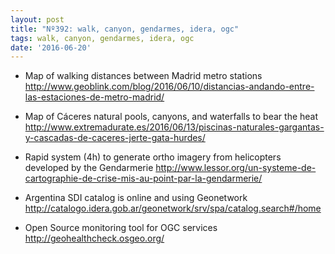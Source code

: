 ```yaml
---
layout: post
title: "Nº392: walk, canyon, gendarmes, idera, ogc"
tags: walk, canyon, gendarmes, idera, ogc
date: '2016-06-20'
---
```


* Map of walking distances between Madrid metro stations
  http://www.geoblink.com/blog/2016/06/10/distancias-andando-entre-las-estaciones-de-metro-madrid/

* Map of Cáceres natural pools, canyons, and waterfalls to bear the heat
  http://www.extremadurate.es/2016/06/13/piscinas-naturales-gargantas-y-cascadas-de-caceres-jerte-gata-hurdes/

* Rapid system (4h) to generate ortho imagery from helicopters developed by the Gendarmerie
  http://www.lessor.org/un-systeme-de-cartographie-de-crise-mis-au-point-par-la-gendarmerie/

* Argentina SDI catalog is online and using Geonetwork
  http://catalogo.idera.gob.ar/geonetwork/srv/spa/catalog.search#/home

* Open Source monitoring tool for OGC services
  http://geohealthcheck.osgeo.org/
